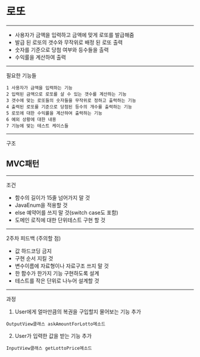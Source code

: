# 로또

--------------------------------------

- 사용자가 금액을 입력하고 금액에 맞게 로또를 발급해줌
- 발급 된 로또의 갯수와 무작위로 배정 된 로또 출력
- 숫자를 기준으로 당첨 여부와 등수들을 출력
- 수익률을 계산하여 출력
----------------------------------------
필요한 기능들
``````````````````````````````````
1 사용자가 금액을 입력하는 기능
2 입력된 금액으로 로또를 살 수 있는 갯수를 계산하는 기능
3 갯수에 맞는 로또들의 숫자들을 무작위로 정하고 출력하는 기능
4 출력된 로또를 기준으로 당첨된 등수의 개수를 출력하는 기능
5 로또에 대한 수익률을 계산하여 출력하는 기능
6 예외 상황에 대한 내용
7 기능에 맞는 테스트 케이스들 
````````````````````````````````````````
----------------------------------------
구조

## MVC패턴

-----------------------------------------
조건

* 함수의 길이가 15줄 넘어가지 말 것
* JavaEnum을 적용할 것
* else 예약어를 쓰지 말 것(switch case도 포함)
* 도메인 로직에 대한 단위테스트 구현 할 것
------------------------------------------
2주차 피드백 (주의할 점)
* 값 하드코딩 금지
* 구현 순서 지킬 것
* 변수이름에 자료형이나 자료구조 쓰지 말 것
* 한 함수가 한가지 기능 구현하도록 설계
* 테스트를 작은 단위로 나누어 설계할 것
-------------------------------------------
과정
1. User에게 얼마만큼의 복권을 구입할지 물어보는 기능 추가
``````````````````````````
OutputView클래스 askAmountForLotto메소드
```````````````````````````````
2. User가 입력한 값을 받는 기능 추가
``````````````````````````
InputView클래스 getLottoPrice메소드
```````````````````````````````